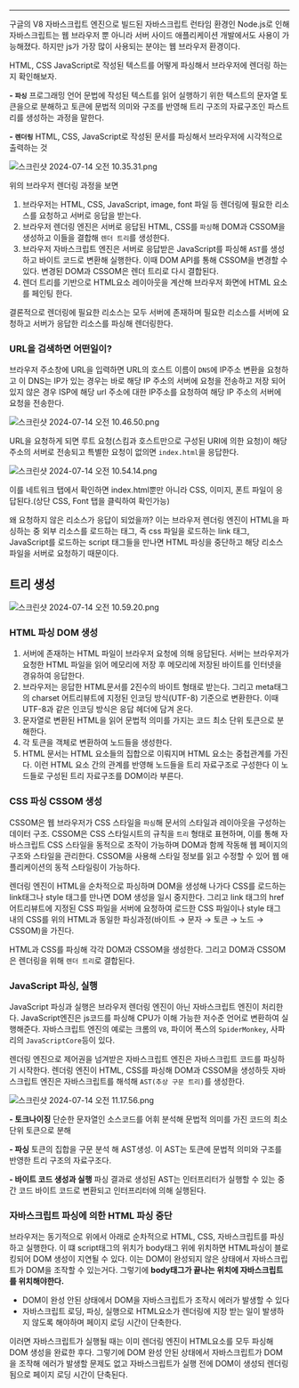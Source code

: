 ---

구글의 V8 자바스크립트 엔진으로 빌드된 자바스크립트 런타임 환경인 Node.js로 인해 자바스크립트는 웹 브라우저 뿐 아니라 서버 사이드 애플리케이션 개발에서도 사용이 가능해졌다. 하지만 js가 가장 많이 사용되는 분야는 웹 브라우저 환경이다.

HTML, CSS JavaScript로 작성된 텍스트를 어떻게 파싱해서 브라우저에 렌더링 하는지 확인해보자.

**- `파싱`** 프로그래밍 언어 문법에 작성된 텍스트를 읽어 실행하기 위한 텍스트의 문자열 토큰을으로 분해하고 토큰에 문법적 의미와 구조를 반영해 트리 구조의 자료구조인 파스트리를 생성하는 과정을 말한다.

**- `렌더링`** HTML, CSS, JavaScript로 작성된 문서를 파싱해서 브라우저에 시각적으로 출력하는 것

![스크린샷 2024-07-14 오전 10.35.31.png](https://prod-files-secure.s3.us-west-2.amazonaws.com/ad79c095-c62e-4268-8fe9-c9d202ae92f5/c8246ff1-34bb-43d6-ade0-d05f8ccd2b5a/%E1%84%89%E1%85%B3%E1%84%8F%E1%85%B3%E1%84%85%E1%85%B5%E1%86%AB%E1%84%89%E1%85%A3%E1%86%BA_2024-07-14_%E1%84%8B%E1%85%A9%E1%84%8C%E1%85%A5%E1%86%AB_10.35.31.png)

위의 브라우저 렌더링 과정을 보면

1. 브라우저는 HTML, CSS, JavaScript, image, font 파일 등 렌더링에 필요한 리소스를 요청하고 서버로 응답을 받는다.
2. 브라우저 렌더링 엔진은 서버로 응답된 HTML, CSS를 `파싱`해 DOM과 CSSOM을 생성하고 이들을 결합해 `렌더 트리`를 생성한다.
3. 브라우저 자바스크립트 엔진은 서버로 응답받은 JavaScript를 파싱해 `AST`를 생성하고 바이트 코드로 변환해 실행한다. 이때 DOM API를 통해 CSSOM을 변경할 수 있다. 변경된 DOM과 CSSOM은 렌더 트리로 다시 결합된다.
4. 렌더 트리를 기반으로 HTML요소 레이아웃을 계산해 브라우저 화면에 HTML 요소를 페인팅 한다.

결론적으로 렌더링에 필요한 리소스는 모두 서버에 존재하며 필요한 리소스를 서버에 요청하고 서버가 응답한 리소스를 파싱해 렌더링한다.

### URL을 검색하면 어떤일이?

브라우저 주소창에 URL을 입력하면 URL의 호스트 이름이 `DNS`에 IP주소 변환을 요청하고 이 DNS는 IP가 있는 경우는 바로 해당 IP 주소의 서버에 요청을 전송하고 저장 되어있지 않은 경우 ISP에 해당 url 주소에 대한 IP주소를 요청하여 해당 IP 주소의 서버에 요청을 전송한다.

![스크린샷 2024-07-14 오전 10.46.50.png](https://prod-files-secure.s3.us-west-2.amazonaws.com/ad79c095-c62e-4268-8fe9-c9d202ae92f5/5bc2f7b0-f02b-496a-ac52-3ae0ae286405/%E1%84%89%E1%85%B3%E1%84%8F%E1%85%B3%E1%84%85%E1%85%B5%E1%86%AB%E1%84%89%E1%85%A3%E1%86%BA_2024-07-14_%E1%84%8B%E1%85%A9%E1%84%8C%E1%85%A5%E1%86%AB_10.46.50.png)

URL을 요청하게 되면 루트 요청(스킴과 호스트만으로 구성된 URI에 의한 요청)이 해당 주소의 서버로 전송되고 특별한 요청이 없의면 `index.html`을 응답한다.

![스크린샷 2024-07-14 오전 10.54.14.png](https://prod-files-secure.s3.us-west-2.amazonaws.com/ad79c095-c62e-4268-8fe9-c9d202ae92f5/b39e30b2-2089-4eb2-96d3-6ecb43d14507/%E1%84%89%E1%85%B3%E1%84%8F%E1%85%B3%E1%84%85%E1%85%B5%E1%86%AB%E1%84%89%E1%85%A3%E1%86%BA_2024-07-14_%E1%84%8B%E1%85%A9%E1%84%8C%E1%85%A5%E1%86%AB_10.54.14.png)

이를 네트워크 탭에서 확인하면 index.html뿐만 아니라 CSS, 이미지, 폰트 파일이 응답된다.(상단 CSS, Font 탭을 클릭하여 확인가능)

왜 요청하지 않은 리소스가 응답이 되었을까? 이는 브라우저 렌더링 엔진이 HTML을 파싱하는 중 외부 리소스를 로드하는 태그, 즉 css 파일을 로드하는 link 태그, JavaScript를 로드하는 script 태그들을 만나면 HTML 파싱을 중단하고 해당 리소스 파일을 서버로 요청하기 때문이다.

## 트리 생성

![스크린샷 2024-07-14 오전 10.59.20.png](https://prod-files-secure.s3.us-west-2.amazonaws.com/ad79c095-c62e-4268-8fe9-c9d202ae92f5/9c4d3b8c-7eff-4ffa-a35e-0d0a4955a3d0/%E1%84%89%E1%85%B3%E1%84%8F%E1%85%B3%E1%84%85%E1%85%B5%E1%86%AB%E1%84%89%E1%85%A3%E1%86%BA_2024-07-14_%E1%84%8B%E1%85%A9%E1%84%8C%E1%85%A5%E1%86%AB_10.59.20.png)

### HTML 파싱 DOM 생성

1. 서버에 존재하는 HTML 파일이 브라우저 요청에 의해 응답된다. 서버는 브라우저가 요청한 HTML 파일을 읽어 메모리에 저장 후 메모리에 저장된 바이트를 인터넷을 경유하여 응답한다.
2. 브라우저는 응답한 HTML문서를 2진수의 바이트 형태로 받는다. 그리고 meta태그의 charset 어트리뷰트에 지정된 인코딩 방식(UTF-8) 기준으로 변환한다. 이때 UTF-8과 같은 인코딩 방식은 응답 헤더에 담겨 온다.
3. 문자열로 변환된 HTML을 읽어 문법적 의미를 가지는 코드 최소 단위 토큰으로 분해한다.
4. 각 토큰을 객체로 변환하여 노드들을 생성한다.
5. HTML 문서는 HTML 요소들의 집합으로 이뤄지며 HTML 요소는 중첩관계를 가진다. 이런 HTML 요소 간의 관계를 반영해 노드들을 트리 자료구조로 구성한다 이 노드들로 구성된 트리 자료구조를 DOM이라 부른다.

### CSS 파싱 CSSOM 생성

CSSOM은 웹 브라우저가 CSS 스타일을 `파싱`해 문서의 스타일과 레이아웃을 구성하는 데이터 구조. CSSOM은 CSS 스타일시트의 규칙을 `트리` 형태로 표현하며, 이를 통해 자바스크립트 CSS 스타일을 동적으로 조작이 가능하며 DOM과 함께 작동해 웹 페이지의 구조와 스타일을 관리한다. CSSOM을 사용해 스타일 정보를 읽고 수정할 수 있어 웹 애플리케이션의 동적 스타일링이 가능하다.

렌더링 엔진이 HTML을 순차적으로 파싱하며 DOM을 생성해 나가다 CSS를 로드하는 link태그나 style 태그를 만나면 DOM 생성을 일시 중지한다. 그리고 link 태그의 href 어트리뷰트에 지정된 CSS 파일을 서버에 요청하여 로드한 CSS 파일이나 style 태그 내의 CSS를 위의 HTML과 동일한 파싱과정(바이트 → 문자 → 토큰 → 노드 → CSSOM)을 가진다.

HTML과 CSS를 파싱해 각각 DOM과 CSSOM을 생성한다. 그리고 DOM과 CSSOM은 렌더링을 위해 `렌더 트리`로 결합된다.

### JavaScript 파싱, 실행

JavaScript 파싱과 실행은 브라우저 렌더링 엔진이 아닌 자바스크립트 엔진이 처리한다. JavaScript엔진은 js코드를 파싱해 CPU가 이해 가능한 저수준 언어로 변환하여 실행해준다. 자바스크립트 엔진의 예로는 크롬의 `V8`, 파이어 폭스의 `SpiderMonkey`, 사파리의 `JavaScriptCore`등이 있다.

렌더링 엔진으로 제어권을 넘겨받은 자바스크립트 엔진은 자바스크립트 코드를 파싱하기 시작한다. 렌더링 엔진이 HTML, CSS를 파싱해 DOM과 CSSOM을 생성하듯 자바스크립트 엔진은 자바스크립트를 해석해 `AST(추상 구문 트리)`를 생성한다.

![스크린샷 2024-07-14 오전 11.17.56.png](https://prod-files-secure.s3.us-west-2.amazonaws.com/ad79c095-c62e-4268-8fe9-c9d202ae92f5/837795fc-e4ac-46f0-834f-3248f49943ad/%E1%84%89%E1%85%B3%E1%84%8F%E1%85%B3%E1%84%85%E1%85%B5%E1%86%AB%E1%84%89%E1%85%A3%E1%86%BA_2024-07-14_%E1%84%8B%E1%85%A9%E1%84%8C%E1%85%A5%E1%86%AB_11.17.56.png)

**- 토크나이징** 단순한 문자열인 소스코드를 어휘 분석해 문법적 의미를 가진 코드의 최소 단위 토큰으로 분해

**- 파싱** 토큰의 집합을 구문 분석 해 AST생성. 이 AST는 토큰에 문법적 의미와 구조를 반영한 트리 구조의 자료구조다.

**- 바이트 코드 생성과 실행** 파싱 결과로 생성된 AST는 인터프리터가 실행할 수 있는 중간 코드 바이트 코드로 변환되고 인터프리터에 의해 실행된다.

### 자바스크립트 파싱에 의한 HTML 파싱 중단

브라우저는 동기적으로 위에서 아래로 순차적으로 HTML, CSS, 자바스크립트를 파싱하고 실행한다. 이 떄 script태그의 위치가 body태그 위에 위치하면 HTML파싱이 블로킹되어 DOM 생성이 지연될 수 있다. 이는 DOM이 완성되지 않은 상태에서 자바스크립트가 DOM을 조작할 수 있는거다. 그렇기에 **body태그가 끝나는 위치에 자바스크립트를 위치해야한다.**

- DOM이 완성 안된 상태에서 DOM을 자바스크립트가 조작시 에러가 발생할 수 있다
- 자바스크립트 로딩, 파싱, 실행으로 HTML요소가 렌더링에 지장 받는 일이 발생하지 않도록 해야하며 페이지 로딩 시간이 단축한다.

이러면 자바스크립트가 실행될 때는 이미 렌더링 엔진이 HTML요소를 모두 파싱해 DOM 생성을 완료한 후다. 그렇기에 DOM 완성 안된 상태에서 자바스크립트가 DOM을 조작해 에러가 발생할 문제도 없고 자바스크립트가 실행 전에 DOM이 생성되 렌더링 됨으로 페이지 로딩 시간이 단축된다.